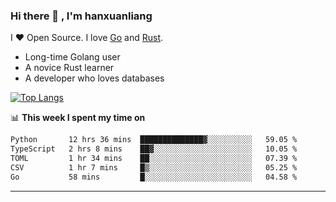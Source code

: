 ### Hi there 👋 , I'm hanxuanliang

<!--
**hanxuanliang/hanxuanliang** is a ✨ _special_ ✨ repository because its `README.md` (this file) appears on your GitHub profile.

Here are some ideas to get you started:

- 🔭 I’m currently working on ...
- 🌱 I’m currently learning ...
- 👯 I’m looking to collaborate on ...
- 🤔 I’m looking for help with ...
- 💬 Ask me about ...
- 📫 How to reach me: ...
- 😄 Pronouns: ...
- ⚡ Fun fact: ...
-->
I ❤ Open Source. I love [Go](https://golang.org) and [Rust](https://www.rust-lang.org/zh-CN/).

* Long-time Golang user
* A novice Rust learner
* A developer who loves databases

[![Top Langs](https://github-readme-stats.vercel.app/api?username=hanxuanliang&show_icons=true&count_private=true&line_height=40)](https://github.com/anuraghazra/github-readme-stats)

📊 **This week I spent my time on**
<!--START_SECTION:waka-->

```txt
Python       12 hrs 36 mins  ██████████████▓░░░░░░░░░░   59.05 %
TypeScript   2 hrs 8 mins    ██▓░░░░░░░░░░░░░░░░░░░░░░   10.05 %
TOML         1 hr 34 mins    ██░░░░░░░░░░░░░░░░░░░░░░░   07.39 %
CSV          1 hr 7 mins     █▒░░░░░░░░░░░░░░░░░░░░░░░   05.25 %
Go           58 mins         █░░░░░░░░░░░░░░░░░░░░░░░░   04.58 %
```

<!--END_SECTION:waka-->

***
